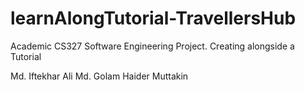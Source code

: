 # learnAlongTutorial-TravellersHub
Academic CS327 Software Engineering Project. Creating alongside a Tutorial
































































Md. Iftekhar Ali
Md. Golam Haider
Muttakin
